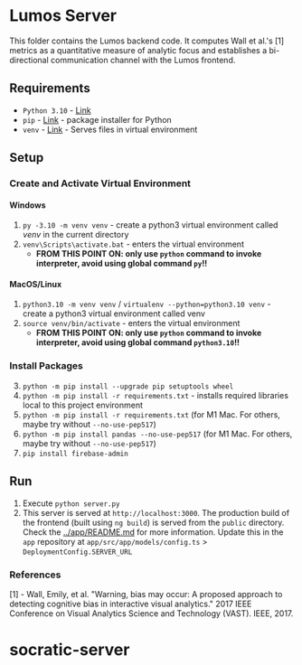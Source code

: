 # Lumos Server

This folder contains the Lumos backend code. It computes Wall et al.'s \[1\] metrics as a quantitative measure of analytic focus and establishes a bi-directional communication channel with the Lumos frontend.

## Requirements

- `Python 3.10` - [Link](https://www.python.org/)
- `pip` - [Link](https://pypi.org/project/pip/) - package installer for Python
- `venv` - [Link](https://docs.python.org/3/library/venv.html) - Serves files in virtual environment

## Setup

### Create and Activate Virtual Environment

#### Windows
1. `py -3.10 -m venv venv` - create a python3 virtual environment called _venv_ in the current directory
2. `venv\Scripts\activate.bat` - enters the virtual environment
   - **FROM THIS POINT ON: only use `python` command to invoke interpreter, avoid using global command `py`!!**

#### MacOS/Linux
1. `python3.10 -m venv venv` / `virtualenv --python=python3.10 venv` - create a python3 virtual environment called venv
2. `source venv/bin/activate` - enters the virtual environment
   - **FROM THIS POINT ON: only use `python` command to invoke interpreter, avoid using global command `python3.10`!!**

### Install Packages
3. `python -m pip install --upgrade pip setuptools wheel`
4. `python -m pip install -r requirements.txt` - installs required libraries local to this project environment
5. `python -m pip install -r requirements.txt` (for M1 Mac. For others, maybe try without `--no-use-pep517`)
6. `python -m pip install pandas --no-use-pep517` (for M1 Mac. For others, maybe try without `--no-use-pep517`)
7. `pip install firebase-admin`

## Run

1. Execute `python server.py`
2. This server is served at `http://localhost:3000`. The production build of the frontend (built using `ng build`) is served from the `public` directory. Check the [../app/README.md](../app/README.md) for more information. Update this in the `app` repository at `app/src/app/models/config.ts` > `DeploymentConfig.SERVER_URL`


### References
\[1\] - Wall, Emily, et al. "Warning, bias may occur: A proposed approach to detecting cognitive bias in interactive visual analytics." 2017 IEEE Conference on Visual Analytics Science and Technology (VAST). IEEE, 2017.
# socratic-server
